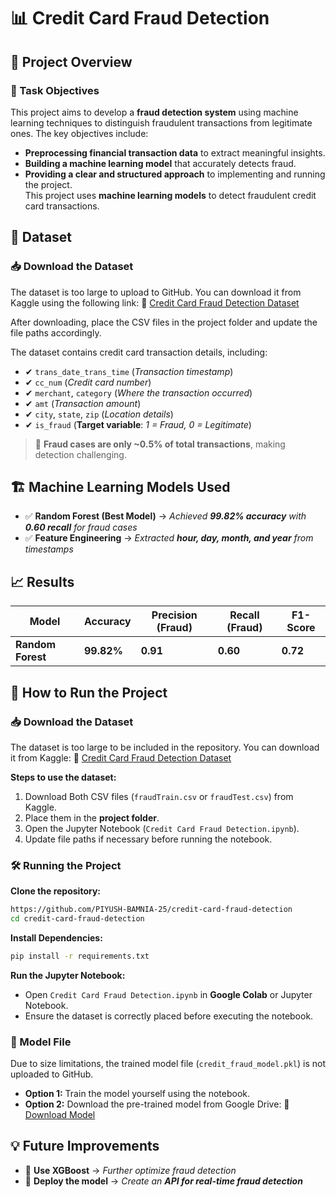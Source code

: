 # 📊 Credit Card Fraud Detection  

## 🎯 Project Overview

### 📌 Task Objectives
This project aims to develop a **fraud detection system** using machine learning techniques to distinguish fraudulent transactions from legitimate ones. The key objectives include:
- **Preprocessing financial transaction data** to extract meaningful insights.
- **Building a machine learning model** that accurately detects fraud.
- **Providing a clear and structured approach** to implementing and running the project.  
This project uses **machine learning models** to detect fraudulent credit card transactions.  

## 📂 Dataset

### 📥 Download the Dataset
The dataset is too large to upload to GitHub. You can download it from Kaggle using the following link:
🔗 [Credit Card Fraud Detection Dataset](https://www.kaggle.com/datasets/kartik2112/fraud-detection)

After downloading, place the CSV files in the project folder and update the file paths accordingly.
  
The dataset contains credit card transaction details, including:  
- ✔ `trans_date_trans_time` (*Transaction timestamp*)  
- ✔ `cc_num` (*Credit card number*)  
- ✔ `merchant`, `category` (*Where the transaction occurred*)  
- ✔ `amt` (*Transaction amount*)  
- ✔ `city`, `state`, `zip` (*Location details*)  
- ✔ `is_fraud` (**Target variable**: *1 = Fraud, 0 = Legitimate*)  

> 📌 **Fraud cases are only ~0.5% of total transactions**, making detection challenging.  

## 🏗️ Machine Learning Models Used  
- ✅ **Random Forest (Best Model)** → *Achieved **99.82% accuracy** with **0.60 recall** for fraud cases*  
- ✅ **Feature Engineering** → *Extracted **hour, day, month, and year** from timestamps*  

## 📈 Results  
| **Model**        | **Accuracy** | **Precision (Fraud)** | **Recall (Fraud)** | **F1-Score** |
|-----------------|------------|-------------------|----------------|----------|
| **Random Forest** | **99.82%**  | **0.91**          | **0.60**        | **0.72** |

## 🚀 How to Run the Project

### 📥 Download the Dataset
The dataset is too large to be included in the repository. You can download it from Kaggle:
🔗 [Credit Card Fraud Detection Dataset](https://www.kaggle.com/datasets/kartik2112/fraud-detection)

**Steps to use the dataset:**
1. Download Both CSV files (`fraudTrain.csv` or `fraudTest.csv`) from Kaggle.
2. Place them in the **project folder**.
3. Open the Jupyter Notebook (`Credit Card Fraud Detection.ipynb`).
4. Update file paths if necessary before running the notebook.

### 🛠️ Running the Project
**Clone the repository:**  
```bash
https://github.com/PIYUSH-BAMNIA-25/credit-card-fraud-detection
cd credit-card-fraud-detection
```

**Install Dependencies:**  
```bash
pip install -r requirements.txt
```

**Run the Jupyter Notebook:**  
- Open `Credit Card Fraud Detection.ipynb` in **Google Colab** or Jupyter Notebook.
- Ensure the dataset is correctly placed before executing the notebook.

### 💾 Model File
Due to size limitations, the trained model file (`credit_fraud_model.pkl`) is not uploaded to GitHub.
- **Option 1:** Train the model yourself using the notebook.
- **Option 2:** Download the pre-trained model from Google Drive:
  🔗 [Download Model](https://drive.google.com/file/d/1VcuzpwXDWcZdNRdwULXM0Yf6kfhinw-P/view?usp=sharing)  


## 💡 Future Improvements  
- 🔹 **Use XGBoost** → *Further optimize fraud detection*  
- 🔹 **Deploy the model** → *Create an **API for real-time fraud detection***    


